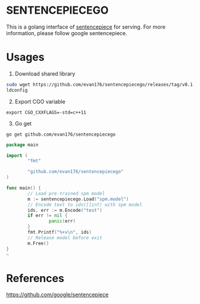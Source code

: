 # SENTENCEPIECEGO
This is a golang interface of [sentencepiece](https://github.com/google/sentencepiece) for serving. For more information, please follow google sentencepiece.

# Usages
1. Download shared library
```bash
sudo wget https://github.com/evan176/sentencepiecego/releases/tag/v0.1.96-x86-64 -P /usr/local/lib/
ldconfig
```
2. Export CGO variable
```
export CGO_CXXFLAGS=-std=c++11
```
3. Go get
```
go get github.com/evan176/sentencepiecego
```

```go
package main

import (
        "fmt"

        "github.com/evan176/sentencepiecego"
)

func main() {
        // Load pre-trained spm model
        m := sentencepiecego.Load("spm.model")
        // Encode text to ids([]int) with spm model
        ids, err := m.Encode("test")
        if err != nil {
                panic(err)
        }
        fmt.Printf("%+v\n", ids)
        // Release model before exit
        m.Free()
}
~
```

# References
https://github.com/google/sentencepiece
